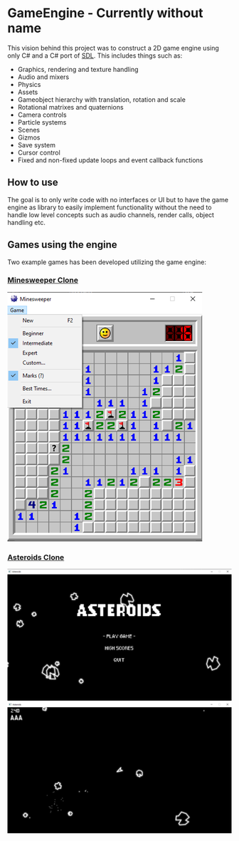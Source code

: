 # GameEngine - Currently without name

This vision behind this project was to construct a 2D game engine using only C# and a C# port of [SDL](https://www.libsdl.org/). This includes things such as: 
- Graphics, rendering and texture handling
- Audio and mixers
- Physics
- Assets
- Gameobject hierarchy with translation, rotation and scale
- Rotational matrixes and quaternions
- Camera controls
- Particle systems
- Scenes
- Gizmos
- Save system
- Cursor control
- Fixed and non-fixed update loops and event callback functions

## How to use
The goal is to only write code with no interfaces or UI but to have the game engine as library to easily implement functionality without the need to handle low level concepts such as audio channels, render calls, object handling etc.

## Games using the engine
Two example games has been developed utilizing the game engine:

### [Minesweeper Clone](https://github.com/Zmarfan/Asteroids)
![minesweeper-img](https://github.com/Zmarfan/GameEngine/blob/main/src/images/minesweeper.png?raw=true)

### [Asteroids Clone](https://github.com/Zmarfan/Minesweeper)
![asteroids-img-0](https://github.com/Zmarfan/GameEngine/blob/main/src/images/asteroids_0.png?raw=true)
![asteroids-img-1](https://github.com/Zmarfan/GameEngine/blob/main/src/images/asteroids_1.png?raw=true)
